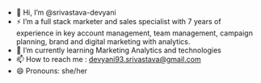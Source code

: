 - 👋 Hi, I’m @srivastava-devyani
- ⚡ I’m a full stack marketer and sales specialist with 7 years of experience in key account management, team management, campaign planning, brand and digital marketing with analytics. 
- 🌱 I’m currently learning Marketing Analytics and technologies 
- 📫 How to reach me : devyani93.srivastava@gmail.com
- 😄 Pronouns: she/her
<!---
srivastava-devyani/srivastava-devyani is a ✨ special ✨ repository because its `README.md` (this file) appears on your GitHub profile.
You can click the Preview link to take a look at your changes.
--->
